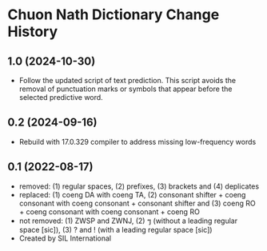 Chuon Nath Dictionary Change History
====================

1.0 (2024-10-30)
----------------
* Follow the updated script of text prediction. This script avoids the removal of punctuation marks or symbols that appear before the selected predictive word.

0.2 (2024-09-16)
----------------
* Rebuild with 17.0.329 compiler to address missing low-frequency words

0.1 (2022-08-17)
----------------
* removed: (1) regular spaces, (2) prefixes, (3) brackets and (4) deplicates
* replaced: (1) coeng DA with coeng TA, (2) consonant shifter + coeng consonant with coeng consonant + consonant shifter and (3) coeng RO + coeng consonant with coeng consonant + coeng RO
* not removed: (1) ZWSP and ZWNJ, (2) ៗ (without a leading regular space [sic]), (3) ? and ! (with a leading regular space [sic])
* Created by SIL International
